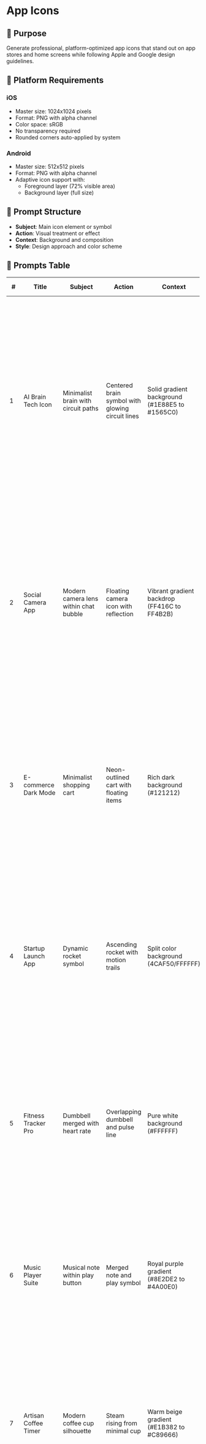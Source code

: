 # App Icons

## 🎯 Purpose
Generate professional, platform-optimized app icons that stand out on app stores and home screens while following Apple and Google design guidelines.

## 📱 Platform Requirements
### iOS
- Master size: 1024x1024 pixels
- Format: PNG with alpha channel
- Color space: sRGB
- No transparency required
- Rounded corners auto-applied by system

### Android
- Master size: 512x512 pixels
- Format: PNG with alpha channel
- Adaptive icon support with:
  - Foreground layer (72% visible area)
  - Background layer (full size)

## 📝 Prompt Structure
- **Subject**: Main icon element or symbol
- **Action**: Visual treatment or effect
- **Context**: Background and composition
- **Style**: Design approach and color scheme

## 🎨 Prompts Table

| # | Title | Subject | Action | Context | Style | Complete Prompt |
|---|-------|---------|--------|---------|-------|----------------|
| 1 | AI Brain Tech Icon | Minimalist brain with circuit paths | Centered brain symbol with glowing circuit lines | Solid gradient background (#1E88E5 to #1565C0) | Flat design with subtle depth shadows | Create a modern app icon featuring a simplified brain outline with integrated circuit paths. Use clean lines and minimal detail. Apply subtle glow effects to circuit paths. Center on a blue gradient background with soft shadow depth. Ensure clear visibility at small sizes. |
| 2 | Social Camera App | Modern camera lens within chat bubble | Floating camera icon with reflection | Vibrant gradient backdrop (FF416C to FF4B2B) | Flat minimal with subtle highlights | Generate an app icon combining a simplified camera lens inside a chat bubble shape. Add subtle lens reflection. Use a trendy pink-orange gradient background. Maintain strong contrast and readability at all sizes. Include slight drop shadow for depth. |
| 3 | E-commerce Dark Mode | Minimalist shopping cart | Neon-outlined cart with floating items | Rich dark background (#121212) | Neon effect with dark mode optimization | Design a dark mode optimized shopping cart icon with neon blue (#00B4DB) outline effect. Add subtle floating item indicators. Use rich dark background. Include inner glow effect. Optimize for OLED displays. |
| 4 | Startup Launch App | Dynamic rocket symbol | Ascending rocket with motion trails | Split color background (4CAF50/FFFFFF) | Material design 3.0 style | Create a material design rocket icon with dynamic upward motion. Add subtle speed lines. Use split green/white background following Material You guidelines. Implement proper safe zones for adaptive icon support. |
| 5 | Fitness Tracker Pro | Dumbbell merged with heart rate | Overlapping dumbbell and pulse line | Pure white background (#FFFFFF) | iOS 16 style minimalism | Design a fitness app icon combining a dumbbell silhouette with an EKG heartbeat line. Use bold strokes (2pt). Maintain pure white background. Follow iOS rounded square grid. Add subtle gradient to main elements. |
| 6 | Music Player Suite | Musical note within play button | Merged note and play symbol | Royal purple gradient (#8E2DE2 to #4A00E0) | Neumorphic style | Generate a music player icon merging a musical note with play button shape. Apply subtle neumorphic shadows. Use premium purple gradient. Ensure clear silhouette at small sizes. |
| 7 | Artisan Coffee Timer | Modern coffee cup silhouette | Steam rising from minimal cup | Warm beige gradient (#E1B382 to #C89666) | Scandinavian minimal | Design a coffee timer icon with clean cup silhouette and dynamic steam curves. Use warm, inviting beige gradient. Add subtle texture. Optimize negative space. Follow iOS grid system. |
| 8 | Learning Platform | Book transforming into lightbulb | Morphing transition effect | Deep blue gradient (#2193b0 to #6dd5ed) | Educational tech style | Create an education app icon showing a book morphing into a lightbulb. Use smooth transition effects. Apply deep blue gradient background. Include subtle knowledge flow lines. Optimize for small size legibility. |
| 9 | Travel Companion | Dynamic globe and plane path | Airplane circling translucent globe | Sky blue atmosphere (#87CEEB to #1E90FF) | Modern travel app style | Design a travel app icon with a simplified globe and dynamic airplane path. Add atmosphere glow effect. Use professional sky blue gradients. Include subtle cloud elements. Ensure clear silhouette. |
| 10 | Security Suite Pro | Geometric shield with checkmark | Layered shield with floating check | Gradient teal (#009688 to #004D40) | Enterprise security style | Create a professional security app icon with a layered shield design. Incorporate a bold checkmark. Use premium teal gradient. Add subtle depth shadows. Follow enterprise app design principles. |

## 🎯 Best Practices

### Icon Grid System
- Use standard icon grids (iOS and Android)
- Maintain consistent stroke weights
- Follow platform-specific corner radii
- Respect safe zones for adaptive icons

### Visual Hierarchy
- Keep designs simple and memorable
- Use single dominant element
- Maintain clear silhouette
- Optimize for all sizes (512px to 16px)

### Color Usage
- Use limited color palette (2-3 colors max)
- Ensure good contrast ratio
- Test in light/dark modes
- Consider color blindness accessibility

### Technical Requirements
- Export in proper dimensions
- Use correct file formats
- Implement platform-specific features
- Test on different backgrounds

### Platform Guidelines
- Follow Apple Human Interface Guidelines
- Implement Google Material Design specs
- Support adaptive icons for Android
- Consider marketplace requirements

### Quality Assurance
- Test at multiple sizes
- Verify in different contexts
- Check platform compatibility
- Validate accessibility standards

## 🛠️ Tools Recommendation
- Adobe Illustrator for vector design
- Sketch for iOS-specific design
- Icon Kitchen for Android adaptive icons
- Figma for collaborative icon design

## 📱 Testing Checklist
1. Visibility at 16px size
2. Dark/Light mode compatibility
3. Grid alignment
4. Safe zone compliance
5. Color contrast ratio
6. File format specifications
7. Platform-specific requirements